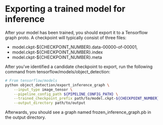 # Exporting a trained model for inference

After your model has been trained, you should export it to a Tensorflow
graph proto. A checkpoint will typically consist of three files:

* model.ckpt-${CHECKPOINT_NUMBER}.data-00000-of-00001,
* model.ckpt-${CHECKPOINT_NUMBER}.index
* model.ckpt-${CHECKPOINT_NUMBER}.meta

After you've identified a candidate checkpoint to export, run the following
command from tensorflow/models/object_detection:

``` bash
# From tensorflow/models
python object_detection/export_inference_graph \
    --input_type image_tensor \
    --pipeline_config_path ${PIPELINE_CONFIG_PATH} \
    --trained_checkpoint_prefix path/to/model.ckpt-${CHECKPOINT_NUMBER} \
    --output_directory path/to/output
```

Afterwards, you should see a graph named frozen_inference_graph.pb in the output directory.
